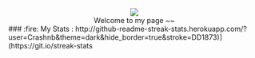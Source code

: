 <div id = "fireplace" align = center>
<img src = "https://media3.giphy.com/media/10TZs8ho7qJeVy/giphy.gif?cid=ecf05e47skmzcjei0bmexi3lcybw2sxerrptt9mtuyakpi01&rid=giphy.gif&ct=g">
</div>
<div id = "header" align = center>
  Welcome to my page ~~ 
  </div>
  ### :fire: My Stats :
http://github-readme-streak-stats.herokuapp.com/?user=Crashnb&theme=dark&hide_border=true&stroke=DD1873)](https://git.io/streak-stats
